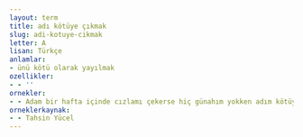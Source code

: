 ```yaml
---
layout: term
title: adı kötüye çıkmak
slug: adi-kotuye-cikmak
letter: A
lisan: Türkçe
anlamlar:
- ünü kötü olarak yayılmak
ozellikler:
- - ''
ornekler:
- - Adam bir hafta içinde cızlamı çekerse hiç günahım yokken adım kötüye çıkar.
orneklerkaynak:
- - Tahsin Yücel
---
```


